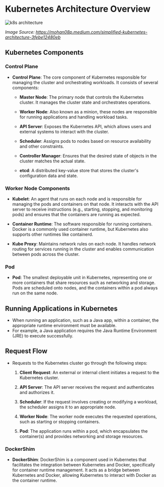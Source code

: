 # Kubernetes Architecture Overview

![k8s architecture](https://github.com/garg-shubhika/guide-explanations/assets/115157279/d22efccd-367b-4115-9bed-d708db3bf579)

*Image Source: https://mohan08p.medium.com/simplified-kubernetes-architecture-3febe12480eb*

## Kubernetes Components

### Control Plane

- **Control Plane**: The core component of Kubernetes responsible for managing the cluster and orchestrating workloads. It consists of several components:

  - **Master Node**: The primary node that controls the Kubernetes cluster. It manages the cluster state and orchestrates operations.
  
  - **Worker Node**: Also known as a minion, these nodes are responsible for running applications and handling workload tasks.
  
  - **API Server**: Exposes the Kubernetes API, which allows users and external systems to interact with the cluster.
  
  - **Scheduler**: Assigns pods to nodes based on resource availability and other constraints.
  
  - **Controller Manager**: Ensures that the desired state of objects in the cluster matches the actual state.
  
  - **etcd**: A distributed key-value store that stores the cluster's configuration data and state.

### Worker Node Components

- **Kubelet**: An agent that runs on each node and is responsible for managing the pods and containers on that node. It interacts with the API server to receive instructions (e.g., starting, stopping, and monitoring pods) and ensures that the containers are running as expected.

- **Container Runtime**: The software responsible for running containers. Docker is a commonly used container runtime, but Kubernetes also supports other runtimes like containerd.

- **Kube Proxy**: Maintains network rules on each node. It handles network routing for services running in the cluster and enables communication between pods across the cluster.

### Pod

- **Pod**: The smallest deployable unit in Kubernetes, representing one or more containers that share resources such as networking and storage. Pods are scheduled onto nodes, and the containers within a pod always run on the same node.
  
## Running Applications in Kubernetes

- When running an application, such as a Java app, within a container, the appropriate runtime environment must be available.
- For example, a Java application requires the Java Runtime Environment (JRE) to execute successfully.

## Request Flow

- Requests to the Kubernetes cluster go through the following steps:

  1. **Client Request**: An external or internal client initiates a request to the Kubernetes cluster.
  
  2. **API Server**: The API server receives the request and authenticates and authorizes it.
  
  3. **Scheduler**: If the request involves creating or modifying a workload, the scheduler assigns it to an appropriate node.
  
  4. **Worker Node**: The worker node executes the requested operations, such as starting or stopping containers.
  
  5. **Pod**: The application runs within a pod, which encapsulates the container(s) and provides networking and storage resources.

### DockerShim

- **DockerShim**: DockerShim is a component used in Kubernetes that facilitates the integration between Kubernetes and Docker, specifically for container runtime management. It acts as a bridge between Kubernetes and Docker, allowing Kubernetes to interact with Docker as the container runtime.
